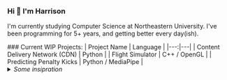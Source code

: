 ### Hi 👋 I'm Harrison

I'm currently studying Computer Science at Northeastern University. I've been programming for 5+ years, and getting better every day(ish).

<!--->

### Current WIP Projects:
| Project Name | Language |
|---:|---|
| Content Delivery Network (CDN) | Python |
| Flight Simulator | C++ / OpenGL |
| Predicting Penalty Kicks | Python / MediaPipe |

<!--->
  
<details>
<summary><i>Some insipration</i></summary>
  <br />
  
  > To be or not to be.
  
  — Shakespeare
  
  > To do is to be.
  
  — Nietzsche
  
  > To be is to do.
  
  — Sartre
  
  > Do be do be do.
  
  — Sinatra
</details>
<!--
**harrison-e/harrison-e** is a ✨ _special_ ✨ repository because its `README.md` (this file) appears on your GitHub profile.

Here are some ideas to get you started:

- 🔭 I’m currently working on ...
- 🌱 I’m currently learning ...
- 👯 I’m looking to collaborate on ...
- 🤔 I’m looking for help with ...
- 💬 Ask me about ...
- 📫 How to reach me: ...
- 😄 Pronouns: ...
- ⚡ Fun fact: ...
-->
